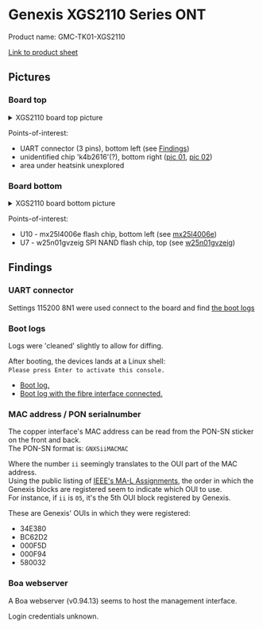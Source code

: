 # Genexis XGS2110 Series ONT

Product name: GMC-TK01-XGS2110

[Link to product sheet](./docs/xgs2110-product-sheet.pdf)


## Pictures

### Board top

<details>
  <summary>XGS2110 board top picture</summary>

  ![xgs2110 board top](./pics/top.jpg)
</details>

Points-of-interest:

- UART connector (3 pins), bottom left (see [Findings](#Findings))
- unidentified chip 'k4b2616'(?), bottom right ([pic 01](./pics/unknown-k4b2616-01.jpg), [pic 02](./pics/unknown-k4b2616-02.jpg))
- area under heatsink unexplored


### Board bottom

<details>
  <summary>XGS2110 board bottom picture</summary>

  ![xgs2110 board bottom](./pics/bottom.jpg)
</details>

Points-of-interest:

- U10 - mx25l4006e flash chip, bottom left (see [mx25l4006e](./flash/mx25l4006e/README.md))
- U7 - w25n01gvzeig SPI NAND flash chip, top (see [w25n01gvzeig](./flash/w25n01gvzeig/README.md))


## Findings

### UART connector

Settings 115200 8N1 were used connect to the board and find [the boot logs](#Boot_logs)


### Boot logs

Logs were 'cleaned' slightly to allow for diffing.

After booting, the devices lands at a Linux shell: \
`Please press Enter to activate this console.`


- [Boot log.](./logs/cleaned-boot.log)
- [Boot log with the fibre interface connected.](./logs/cleaned-boot-with-gpon.log)


### MAC address / PON serialnumber

The copper interface's MAC address can be read from the PON-SN sticker on the front and back. \
The PON-SN format is: `GNXSiiMACMAC`

Where the number `ii` seemingly translates to the OUI part of the MAC address. \
Using the public listing of [IEEE's MA-L Assignments](http://standards-oui.ieee.org/oui/oui.csv), the order in which the Genexis blocks are registered seem to indicate which OUI to use. \
For instance, if `ii` is `05`, it's the 5th OUI block registered by Genexis.

These are Genexis' OUIs in which they were registered:

- 34E380
- BC62D2
- 000F5D
- 000F94
- 580032


### Boa webserver

A Boa webserver (v0.94.13) seems to host the management interface.

Login credentials unknown.
